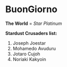 # BuonGiorno
**The World** = *Star Platinum*

**Stardust Crusaders list:**
1. Joseph Joestar 
2. Mohamedo Avuduru
3. Jotaro Cujoh
4. Noriaki Kakyoin
